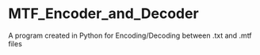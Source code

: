 # MTF_Encoder_and_Decoder
A program created in Python for Encoding/Decoding between .txt and .mtf files
